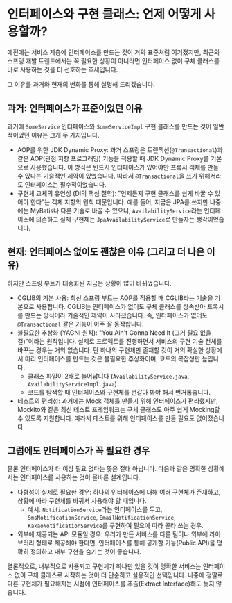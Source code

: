 # 인터페이스와 구현 클래스: 언제 어떻게 사용할까?

예전에는 서비스 계층에 인터페이스를 만드는 것이 거의 표준처럼 여겨졌지만, 최근의 스프링 개발 트렌드에서는 꼭 필요한 상황이 아니라면 인터페이스 없이 구체 클래스를 바로 사용하는 것을 더 선호하는 추세입니다.

그 이유를 과거와 현재의 변화를 통해 설명해 드리겠습니다.

## 과거: 인터페이스가 표준이었던 이유

과거에 `SomeService` 인터페이스와 `SomeServiceImpl` 구현 클래스를 만드는 것이 일반적이었던 이유는 크게 두 가지입니다.

- AOP를 위한 JDK Dynamic Proxy: 과거 스프링은 트랜잭션(`@Transactional`)과 같은 AOP(관점 지향 프로그래밍) 기능을 적용할 때 JDK Dynamic Proxy를 기본으로 사용했습니다. 이 방식은 반드시 인터페이스가 있어야만 프록시 객체를 만들 수 있다는 기술적인 제약이 있었습니다. 따라서 `@Transactional`을 쓰기 위해서라도 인터페이스는 필수적이었습니다.
- 구현체 교체의 유연성 (DI의 핵심 철학): "언제든지 구현 클래스를 쉽게 바꿀 수 있어야 한다"는 객체 지향의 원칙 때문입니다. 예를 들어, 지금은 JPA를 쓰지만 나중에는 MyBatis나 다른 기술로 바꿀 수 있으니, `AvailabilityService`라는 인터페이스에 의존하고 실제 구현체는 `JpaAvailabilityService`로 만들자는 생각이었습니다.

## 현재: 인터페이스 없이도 괜찮은 이유 (그리고 더 나은 이유)

하지만 스프링 부트가 대중화된 지금은 상황이 많이 바뀌었습니다.

- CGLIB의 기본 사용: 최신 스프링 부트는 AOP를 적용할 때 CGLIB라는 기술을 기본으로 사용합니다. CGLIB는 인터페이스가 없어도 구체 클래스를 상속받아 프록시를 만드는 방식이라 기술적인 제약이 사라졌습니다. 즉, 인터페이스가 없어도 `@Transactional` 같은 기능이 아주 잘 동작합니다.
- 불필요한 추상화 (YAGNI 원칙): "You Ain't Gonna Need It (그거 필요 없을걸)"이라는 원칙입니다. 실제로 프로젝트를 진행하면서 서비스의 구현 기술 전체를 바꾸는 경우는 거의 없습니다. 단 하나의 구현체만 존재할 것이 거의 확실한 상황에서 미리 인터페이스를 만드는 것은 불필요한 추상화이며, 코드의 복잡성만 높입니다.
  - 클래스 파일이 2배로 늘어납니다 (`AvailabilityService.java`, `AvailabilityServiceImpl.java`).
  - 코드를 탐색할 때 인터페이스와 구현체를 번갈아 봐야 해서 번거롭습니다.
- 테스트의 편리성: 과거에는 Mock 객체를 만들기 위해 인터페이스가 편리했지만, Mockito와 같은 최신 테스트 프레임워크는 구체 클래스도 아주 쉽게 Mocking할 수 있도록 지원합니다. 따라서 테스트를 위해 인터페이스를 만들 필요도 없어졌습니다.

## 그럼에도 인터페이스가 꼭 필요한 경우

물론 인터페이스가 더 이상 필요 없다는 뜻은 절대 아닙니다. 다음과 같은 명확한 상황에서는 인터페이스를 사용하는 것이 올바른 설계입니다.

- 다형성이 실제로 필요한 경우: 하나의 인터페이스에 대해 여러 구현체가 존재하고, 상황에 따라 구현체를 바꿔서 사용해야 할 때입니다.
  - 예시: `NotificationService`라는 인터페이스를 두고, `SmsNotificationService`, `EmailNotificationService`, `KakaoNotificationService`를 구현하여 필요에 따라 골라 쓰는 경우.
- 외부에 제공되는 API 모듈일 경우: 우리가 만든 서비스를 다른 팀이나 외부에 라이브러리 형태로 제공해야 한다면, 인터페이스를 통해 공개할 기능(Public API)을 명확히 정의하고 내부 구현을 숨기는 것이 좋습니다.

결론적으로, 내부적으로 사용되고 구현체가 하나만 있을 것이 명확한 서비스는 인터페이스 없이 구체 클래스로 시작하는 것이 더 단순하고 실용적인 선택입니다. 나중에 정말로 다른 구현체가 필요해지는 시점에 인터페이스를 추출(Extract Interface)해도 늦지 않습니다.
